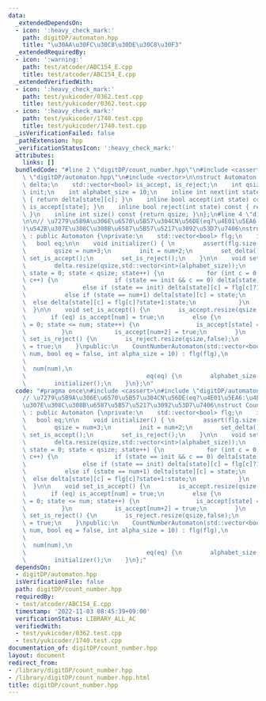 ```yaml
---
data:
  _extendedDependsOn:
  - icon: ':heavy_check_mark:'
    path: digitDP/automaton.hpp
    title: "\u30AA\u30FC\u30C8\u30DE\u30C8\u30F3"
  _extendedRequiredBy:
  - icon: ':warning:'
    path: test/atcoder/ABC154_E.cpp
    title: test/atcoder/ABC154_E.cpp
  _extendedVerifiedWith:
  - icon: ':heavy_check_mark:'
    path: test/yukicoder/0362.test.cpp
    title: test/yukicoder/0362.test.cpp
  - icon: ':heavy_check_mark:'
    path: test/yukicoder/1740.test.cpp
    title: test/yukicoder/1740.test.cpp
  _isVerificationFailed: false
  _pathExtension: hpp
  _verificationStatusIcon: ':heavy_check_mark:'
  attributes:
    links: []
  bundledCode: "#line 2 \"digitDP/count_number.hpp\"\n#include <cassert>\n#line 2\
    \ \"digitDP/automaton.hpp\"\n#include <vector>\n\nstruct Automaton {\n    std::vector<std::vector<int>>\
    \ delta;\n    std::vector<bool> is_accept, is_reject;\n    int qsize;\n    int\
    \ init;\n    int alphabet_size = 10;\n    inline int next(int state, int c) const\
    \ { return delta[state][c]; }\n    inline bool accept(int state) const { return\
    \ is_accept[state]; }\n    inline bool reject(int state) const { return is_reject[state];\
    \ }\n    inline int size() const {return qsize; }\n};\n#line 4 \"digitDP/count_number.hpp\"\
    \n\n// \u7279\u5B9A\u306E\u6570\u5B57\u304CN\u56DE(eq?\u4E01\u5EA6:\u4EE5\u4E0B\
    )\u542B\u307E\u308C\u308B\u6587\u5B57\u5217\u3092\u53D7\u7406\nstruct CountNumberAutomaton\
    \ : public Automaton {\nprivate:\n    std::vector<bool> flg;\n    int num;\n \
    \   bool eq;\n\n    void initializer() { \n        assert(flg.size() == alphabet_size);\n\
    \        qsize = num+3;\n        init = num+2;\n        set_delta();\n       \
    \ set_is_accept();\n        set_is_reject();\n    }\n\n    void set_delta() {\n\
    \        delta.resize(qsize,std::vector<int>(alphabet_size));\n        for (int\
    \ state = 0; state < qsize; state++) {\n            for (int c = 0; c < alphabet_size;\
    \ c++) {\n                if (state == init && c == 0) delta[state][c] = init;\n\
    \                else if (state == init) delta[state][c] = flg[c]?1:0;\n     \
    \           else if (state == num+1) delta[state][c] = state;\n              \
    \  else delta[state][c] = flg[c]?state+1:state;\n            }\n        }\n  \
    \  }\n\n    void set_is_accept() {\n        is_accept.resize(qsize,false);\n \
    \       if (eq) is_accept[num] = true;\n        else {\n            for (int state\
    \ = 0; state <= num; state++) {\n                is_accept[state] = true;\n  \
    \          }\n            is_accept[num+2] = true;\n        }\n    }\n\n    void\
    \ set_is_reject() {\n        is_reject.resize(qsize,false);\n        is_reject[num+1]\
    \ = true;\n    }\npublic:\n    CountNumberAutomaton(std::vector<bool> flg, int\
    \ num, bool eq = false, int alpha_size = 10) : flg(flg),\n                   \
    \                                                                            \
    \  num(num),\n                                                               \
    \                                  eq(eq) {\n        alphabet_size = alpha_size;\n\
    \        initializer();\n    }\n};\n"
  code: "#pragma once\n#include <cassert>\n#include \"digitDP/automaton.hpp\"\n\n\
    // \u7279\u5B9A\u306E\u6570\u5B57\u304CN\u56DE(eq?\u4E01\u5EA6:\u4EE5\u4E0B)\u542B\
    \u307E\u308C\u308B\u6587\u5B57\u5217\u3092\u53D7\u7406\nstruct CountNumberAutomaton\
    \ : public Automaton {\nprivate:\n    std::vector<bool> flg;\n    int num;\n \
    \   bool eq;\n\n    void initializer() { \n        assert(flg.size() == alphabet_size);\n\
    \        qsize = num+3;\n        init = num+2;\n        set_delta();\n       \
    \ set_is_accept();\n        set_is_reject();\n    }\n\n    void set_delta() {\n\
    \        delta.resize(qsize,std::vector<int>(alphabet_size));\n        for (int\
    \ state = 0; state < qsize; state++) {\n            for (int c = 0; c < alphabet_size;\
    \ c++) {\n                if (state == init && c == 0) delta[state][c] = init;\n\
    \                else if (state == init) delta[state][c] = flg[c]?1:0;\n     \
    \           else if (state == num+1) delta[state][c] = state;\n              \
    \  else delta[state][c] = flg[c]?state+1:state;\n            }\n        }\n  \
    \  }\n\n    void set_is_accept() {\n        is_accept.resize(qsize,false);\n \
    \       if (eq) is_accept[num] = true;\n        else {\n            for (int state\
    \ = 0; state <= num; state++) {\n                is_accept[state] = true;\n  \
    \          }\n            is_accept[num+2] = true;\n        }\n    }\n\n    void\
    \ set_is_reject() {\n        is_reject.resize(qsize,false);\n        is_reject[num+1]\
    \ = true;\n    }\npublic:\n    CountNumberAutomaton(std::vector<bool> flg, int\
    \ num, bool eq = false, int alpha_size = 10) : flg(flg),\n                   \
    \                                                                            \
    \  num(num),\n                                                               \
    \                                  eq(eq) {\n        alphabet_size = alpha_size;\n\
    \        initializer();\n    }\n};"
  dependsOn:
  - digitDP/automaton.hpp
  isVerificationFile: false
  path: digitDP/count_number.hpp
  requiredBy:
  - test/atcoder/ABC154_E.cpp
  timestamp: '2022-11-03 08:45:39+09:00'
  verificationStatus: LIBRARY_ALL_AC
  verifiedWith:
  - test/yukicoder/0362.test.cpp
  - test/yukicoder/1740.test.cpp
documentation_of: digitDP/count_number.hpp
layout: document
redirect_from:
- /library/digitDP/count_number.hpp
- /library/digitDP/count_number.hpp.html
title: digitDP/count_number.hpp
---
```

